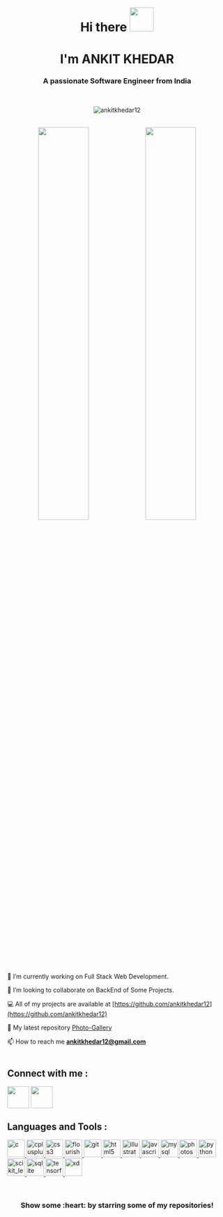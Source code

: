 

<!--
**ankitkhedar12/ankitkhedar12** is a ✨ _special_ ✨ repository because its `README.md` (this file) appears on your GitHub profile.

Here are some ideas to get you started:

- 🔭 I’m currently working on ...
- 🌱 I’m currently learning ...
- 👯 I’m looking to collaborate on ...
- 🤔 I’m looking for help with ...
- 💬 Ask me about ...
- 📫 How to reach me: ...
- 😄 Pronouns: ...
- ⚡ Fun fact: ...
-->


<h1 align="center"> Hi there <img src="https://media.giphy.com/media/hvRJCLFzcasrR4ia7z/giphy.gif" width="55px" height="55px"> </h1>
<h1 align="center"> I'm ANKIT KHEDAR</h1>
<h3 align="center">A passionate Software Engineer from India</h3>
<br>
<p align="center"> <img src="https://komarev.com/ghpvc/?username=ankitkhedar12&label=Profile%20views&color=0e75b6&style=flat" alt="ankitkhedar12" /> </p>

<br>

<div align="center">
  <img width="48%" src="https://github-readme-stats.vercel.app/api?username=ankitkhedar12&theme=radical&show_icons=true" />
  <img width="48%" src="https://github-readme-streak-stats.herokuapp.com/?user=ankitkhedar12&theme=radical&show_icons=true" />
</div>
<!--  <p align="center"> <img align="center" src="https://github-readme-stats.vercel.app/api/top-langs/?username=ankitkhedar12&theme=radical&layout=compact&langs_count=8" alt="ankitkhedar12" />  -->
</p>
<br>
<br>


🔭  I’m currently working on Full Stack Web Development.

👯  I’m looking to collaborate on BackEnd of Some Projects.

💻  All of my projects are available at [https://github.com/ankitkhedar12](https://github.com/ankitkhedar12)

🐣  My latest repository [Photo-Gallery](https://github.com/ankitkhedar12/Photo-Gallery)
<br>


📫  How to reach me **ankitkhedar12@gmail.com**
<br>
<br>

<h2 align="left"> Connect with me :</h2>
<p align="left"> 
<a href="https://www.linkedin.com/in/ankitkhedar12/" target="blank"><img src="https://play-lh.googleusercontent.com/kMofEFLjobZy_bCuaiDogzBcUT-dz3BBbOrIEjJ-hqOabjK8ieuevGe6wlTD15QzOqw" align="center" " height="50" width="50"></a>
<a href="https://github.com/ankitkhedar12" target="blank"><img src="https://avatars.githubusercontent.com/u/9919?s=280&v=4" align="center" alt="" height="50" width="50" ></a>
</p>

<h2 align="left"> Languages and Tools :</h2>
<p align="left"> <a href="https://www.cprogramming.com/" target="_blank"> <img src="https://amanguptaofficial.netlify.app/images/c.png" alt="c" width="40" height="40"/> </a> <a href="https://www.w3schools.com/cpp/" target="_blank"> <img src="https://amanguptaofficial.netlify.app/images/c++1.png" alt="cplusplus" width="40" height="40"/> </a> <a href="https://www.w3schools.com/css/" target="_blank"> <img src="https://amanguptaofficial.netlify.app/images/css.png" alt="css3" width="40" height="40"/> </a> <a href="https://flourish.studio/" target="_blank"> <img src="https://pbs.twimg.com/profile_images/927560296721453059/NwEYJgOE_400x400.jpg" alt="flourish" width="40" height="40"/> </a> <a href="https://git-scm.com/" target="_blank"> <img src="https://www.vectorlogo.zone/logos/git-scm/git-scm-icon.svg" alt="git" width="40" height="40"/> </a> <a href="https://www.w3.org/html/" target="_blank"> <img src="https://amanguptaofficial.netlify.app/images/html.png" alt="html5" width="40" height="40"/> </a> <a href="https://www.canva.com/" target="_blank"> <img src="https://cdn.asp.events/CLIENT_Ascentia_4E961A52_5056_B739_54289B84DF34E888/companyProfiles/4152323-0B21-4B0F-B45B-EF58D4AC0FE5-logo.png" alt="illustrator" width="40" height="40"/> </a> <a href="https://developer.mozilla.org/en-US/docs/Web/JavaScript" target="_blank"> <img src="https://amanguptaofficial.netlify.app/images/js.png" alt="javascript" width="40" height="40"/> </a> <a href="https://www.mysql.com/" target="_blank"> <img src="https://amanguptaofficial.netlify.app/images/sql.png" alt="mysql" width="40" height="40"/> </a> <a href="https://www.photoshop.com/en" target="_blank"> <img src="https://www.photoshop.com/en/images/apps/photoshop.png" alt="photoshop" width="40" height="40"/> </a> <a href="https://www.python.org" target="_blank"> <img src="https://upload.wikimedia.org/wikipedia/commons/c/c3/Python-logo-notext.svg" alt="python" width="40" height="40"/> </a> <a href="https://scikit-learn.org/" target="_blank"> <img src="https://upload.wikimedia.org/wikipedia/commons/0/05/Scikit_learn_logo_small.svg" alt="scikit_learn" width="40" height="40"/> </a> <a href="https://www.sqlite.org/" target="_blank"> <img src="https://www.vectorlogo.zone/logos/sqlite/sqlite-icon.svg" alt="sqlite" width="40" height="40"/> </a> <a href="https://www.tensorflow.org" target="_blank"> <img src="https://www.vectorlogo.zone/logos/tensorflow/tensorflow-icon.svg" alt="tensorflow" width="40" height="40"/> </a> <a href="https://reactjs.org/" target="_blank"> <img src="https://avatars.githubusercontent.com/u/6412038?s=280&v=4" alt="xd" width="40" height="40"/> </a> </p>

<br>
 <!-- <h2 align="center">Visitor's Count <img align="center" src="https://profile-counter.glitch.me/Pradhuman-singh5/count.svg" alt="Visitor Count" /></h2>  -->
<h3 align="center">Show some :heart: by starring some of my repositories! </h3>
